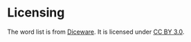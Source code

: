 # Licensing
The word list is from [Diceware](http://world.std.com/~reinhold/diceware.html). It is licensed under [CC BY 3.0](http://creativecommons.org/licenses/by/3.0/).

